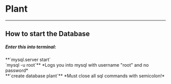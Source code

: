 <h1> Plant </h1>

---
How to start the Database
---

<h5>Enter this into terminal:</h5>
**`mysql.server start`<br>
`mysql -u root`** *Logs you into mysql with username "root" and no password* <br>
**`create database plant`** *Must close all sql commands with semicolon!*
